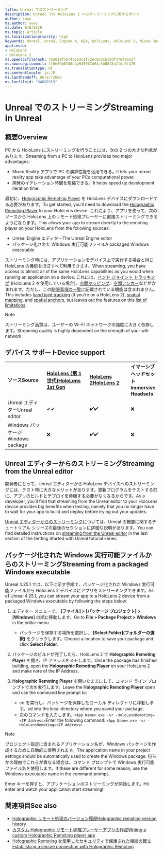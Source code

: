 ```yaml
---
title: Unreal でのストリーミング
description: Unreal での HoloLens 2 へのストリーミングに関するガイド
author: suwu
ms.author: suwu
ms.date: 6/8/2020
ms.topic: article
ms.localizationpriority: high
keywords: Unreal, Unreal Engine 4, UE4, HoloLens, HoloLens 2, Mixed Reality, ストリーミング, PC, ホログラフィック アプリのリモート処理, Holographic Remoting Player, ドキュメント
appliesto:
- HoloLens
- HoloLens 2
ms.openlocfilehash: 78a019f5b74b254c1f32ec85dc639df47648555f
ms.sourcegitcommit: ff0e89b07d0b4a945967d64c5b8845a21dc5f476
ms.translationtype: HT
ms.contentlocale: ja-JP
ms.lasthandoff: 06/17/2020
ms.locfileid: "84888913"
---
```

# <a name="streaming-in-unreal"></a><span data-ttu-id="86ec8-104">Unreal でのストリーミング</span><span class="sxs-lookup"><span data-stu-id="86ec8-104">Streaming in Unreal</span></span>

## <a name="overview"></a><span data-ttu-id="86ec8-105">概要</span><span class="sxs-lookup"><span data-stu-id="86ec8-105">Overview</span></span>
<span data-ttu-id="86ec8-106">PC から HoloLens にストリーミングを行うことには、次の 2 つの大きな利点があります。</span><span class="sxs-lookup"><span data-stu-id="86ec8-106">Streaming from a PC to HoloLens provides two major advantages:</span></span> 
* <span data-ttu-id="86ec8-107">Mixed Reality アプリで PC の演算性能を活用できる。</span><span class="sxs-lookup"><span data-stu-id="86ec8-107">It lets your mixed reality app take advantage of your PCs computational power.</span></span> 
* <span data-ttu-id="86ec8-108">開発のイテレーション時間を短縮できる。</span><span class="sxs-lookup"><span data-stu-id="86ec8-108">It helps speed up development iteration time.</span></span> 

<span data-ttu-id="86ec8-109">最初に、[Holographic Remoting Player](holographic-remoting-player.md) を HoloLens デバイスにダウンロードする必要があります。</span><span class="sxs-lookup"><span data-stu-id="86ec8-109">To get started, you'll need to download the [Holographic Remoting Player](holographic-remoting-player.md) to your HoloLens device.</span></span> <span data-ttu-id="86ec8-110">これにより、アプリを使って、次のソースから HoloLens 上のリモート処理プレーヤーに直接ストリーミングできるようになります。</span><span class="sxs-lookup"><span data-stu-id="86ec8-110">This allows your app to stream  directly to the remoting player on your HoloLens from the following sources:</span></span>

* <span data-ttu-id="86ec8-111">Unreal Engine エディター</span><span class="sxs-lookup"><span data-stu-id="86ec8-111">The Unreal Engine editor</span></span>
* <span data-ttu-id="86ec8-112">パッケージ化された Windows 実行可能ファイル</span><span class="sxs-lookup"><span data-stu-id="86ec8-112">A packaged Windows executable</span></span> 

<span data-ttu-id="86ec8-113">ストリーミング時には、アプリケーションをデバイス上で実行する場合と同じ HoloLens の機能をほぼすべて利用できます。</span><span class="sxs-lookup"><span data-stu-id="86ec8-113">When streaming, you have access to almost all of the same HoloLens capabilities as you would when running an application on a device.</span></span> <span data-ttu-id="86ec8-114">これには、[ハンド ジョイント トラッキング](unreal-hand-tracking.md) (HoloLens 2 を使用している場合)、[空間マッピング](unreal-spatial-mapping.md)、[空間アンカー](unreal-spatial-anchors.md)などが含まれます。ただし、この[制限事項の一覧](holographic-remoting-troubleshooting.md)に記載されている機能は含まれません。</span><span class="sxs-lookup"><span data-stu-id="86ec8-114">This includes [hand joint tracking](unreal-hand-tracking.md) (if you're on a HoloLens 2), [spatial mapping](unreal-spatial-mapping.md), and [spatial anchors](unreal-spatial-anchors.md), but leaves out the features on this [list of limitations](holographic-remoting-troubleshooting.md).</span></span> 

> [!NOTE]
> <span data-ttu-id="86ec8-115">ストリーミング品質は、ユーザーの Wi-Fi ネットワークの強度に大きく依存します。</span><span class="sxs-lookup"><span data-stu-id="86ec8-115">Streaming quality is highly dependent on the strength of your wifi network.</span></span>

## <a name="device-support"></a><span data-ttu-id="86ec8-116">デバイス サポート</span><span class="sxs-lookup"><span data-stu-id="86ec8-116">Device support</span></span>

<table>
    <colgroup>
    <col width="33%" />
    <col width="33%" />
    <col width="33%" />
    </colgroup>
    <tr>
        <td><span data-ttu-id="86ec8-117"><strong>ソース</strong></span><span class="sxs-lookup"><span data-stu-id="86ec8-117"><strong>Source</strong></span></span></td>
        <td><span data-ttu-id="86ec8-118"><a href="https://docs.microsoft.com/hololens/hololens1-hardware"><strong>HoloLens (第 1 世代)</strong></a></span><span class="sxs-lookup"><span data-stu-id="86ec8-118"><a href="https://docs.microsoft.com/hololens/hololens1-hardware"><strong>HoloLens 1st Gen</strong></a></span></span></td>
        <td><span data-ttu-id="86ec8-119"><a href="https://www.microsoft.com/hololens/hardware"><strong>HoloLens 2</strong></a></span><span class="sxs-lookup"><span data-stu-id="86ec8-119"><a href="https://www.microsoft.com/hololens/hardware"><strong>HoloLens 2</strong></a></span></span></td>
        <td><span data-ttu-id="86ec8-120"><strong>イマーシブ ヘッドセット</strong></span><span class="sxs-lookup"><span data-stu-id="86ec8-120"><strong>Immersive Headsets</strong></span></span></td>
    </tr>
     <tr>
        <td><span data-ttu-id="86ec8-121">Unreal エディター</span><span class="sxs-lookup"><span data-stu-id="86ec8-121">Unreal editor</span></span></td>
        <td><span data-ttu-id="86ec8-122">✔</span><span class="sxs-lookup"><span data-stu-id="86ec8-122">✔</span></span></td>
        <td><span data-ttu-id="86ec8-123">✔️</span><span class="sxs-lookup"><span data-stu-id="86ec8-123">✔️</span></span></td>
        <td>❌</td>
    </tr>
    <tr>
        <td><span data-ttu-id="86ec8-124">Windows パッケージ</span><span class="sxs-lookup"><span data-stu-id="86ec8-124">Windows package</span></span></td>
        <td>❌</td>
        <td><span data-ttu-id="86ec8-125">✔️</span><span class="sxs-lookup"><span data-stu-id="86ec8-125">✔️</span></span></td>
        <td>❌</td>
    </tr>

</table>

## <a name="streaming-from-the-unreal-editor"></a><span data-ttu-id="86ec8-126">Unreal エディターからのストリーミング</span><span class="sxs-lookup"><span data-stu-id="86ec8-126">Streaming from the Unreal editor</span></span>

<span data-ttu-id="86ec8-127">開発者にとって、Unreal エディターから HoloLens デバイスへのストリーミングには、テスト時に大きなメリットがあります。更新プログラムをテストする前に、アプリのビルドとデプロイを待機する必要がなくなるからです。</span><span class="sxs-lookup"><span data-stu-id="86ec8-127">As a developer, you'll find that streaming from the Unreal editor to your HoloLens device provides big benefits when testing, namely that you no longer have to wait for your app to build and deploy before trying out your updates.</span></span>

<span data-ttu-id="86ec8-128">[Unreal エディターからのストリーミング](unreal-uxt-ch6.md#device-only-streaming)については、Unreal の概要に関するチュートリアル シリーズの最後のセクションに詳細な説明があります。</span><span class="sxs-lookup"><span data-stu-id="86ec8-128">You can find detailed instructions on [streaming from the Unreal editor](unreal-uxt-ch6.md#device-only-streaming) in the last section of the Getting Started with Unreal tutorial series.</span></span>

## <a name="streaming-from-a-packaged-windows-executable"></a><span data-ttu-id="86ec8-129">パッケージ化された Windows 実行可能ファイルからのストリーミング</span><span class="sxs-lookup"><span data-stu-id="86ec8-129">Streaming from a packaged Windows executable</span></span>

<span data-ttu-id="86ec8-130">Unreal 4.25.1 では、以下に示す手順で、パッケージ化された Windows 実行可能ファイルから HoloLens 2 デバイスにアプリをストリーミングできます。</span><span class="sxs-lookup"><span data-stu-id="86ec8-130">As of Unreal 4.25.1, you can stream your app to a HoloLens 2 device from a packaged Windows executable by following the steps below:</span></span> 

1. <span data-ttu-id="86ec8-131">エディター メニューで、 **[ファイル] > [パッケージ プロジェクト] > [Windows]** の順に移動します。</span><span class="sxs-lookup"><span data-stu-id="86ec8-131">Go to **File > Package Project > Windows** in the editor menu.</span></span> 
    * <span data-ttu-id="86ec8-132">パッケージを保存する場所を選択し、 **[Select Folder]\(フォルダーの選択\)** をクリックします。</span><span class="sxs-lookup"><span data-stu-id="86ec8-132">Choose a location to save your package and click **Select Folder**.</span></span>

2. <span data-ttu-id="86ec8-133">パッケージのビルドが完了したら、HoloLens 2 で **Holographic Remoting Player** を開き、IP アドレスをメモします。</span><span class="sxs-lookup"><span data-stu-id="86ec8-133">Once the package has finished building, open the **Holographic Remoting Player** on your HoloLens 2 and make note of the IP Address.</span></span> 
3. <span data-ttu-id="86ec8-134">**Holographic Remoting Player** を開いたままにして、コマンド ライン プロンプトで次を実行します。</span><span class="sxs-lookup"><span data-stu-id="86ec8-134">Leave the **Holographic Remoting Player** open and use the command line prompt to:</span></span> 
    * <span data-ttu-id="86ec8-135">cd を実行し、パッケージを保存したローカル ディレクトリに移動します。</span><span class="sxs-lookup"><span data-stu-id="86ec8-135">cd into the local directory where you saved your package.</span></span>
    * <span data-ttu-id="86ec8-136">次のコマンドを入力します。```<App Name>.exe -vr -HoloLensRemoting=<IP Address>```</span><span class="sxs-lookup"><span data-stu-id="86ec8-136">Enter the following command: ```<App Name>.exe -vr -HoloLensRemoting=<IP Address>```</span></span>

> [!NOTE]
> <span data-ttu-id="86ec8-137">プロジェクト設定に含まれるアプリケーション名が、Windows パッケージを作成するために自動的に使用されます。</span><span class="sxs-lookup"><span data-stu-id="86ec8-137">The application name in your project settings should be automatically used to create the Windows package.</span></span> <span data-ttu-id="86ec8-138">何らかの理由でこれらが異なる場合は、コマンド プロンプトで Windows 実行可能ファイル名を使用します。</span><span class="sxs-lookup"><span data-stu-id="86ec8-138">If these are different for some reason, use the Windows executable name in the command prompt.</span></span>

<span data-ttu-id="86ec8-139">Enter キーを押すと、アプリケーションのストリーミングが開始します。</span><span class="sxs-lookup"><span data-stu-id="86ec8-139">Hit enter and watch your application start streaming!</span></span>

## <a name="see-also"></a><span data-ttu-id="86ec8-140">関連項目</span><span class="sxs-lookup"><span data-stu-id="86ec8-140">See also</span></span>
* [<span data-ttu-id="86ec8-141">Holographic リモート処理のバージョン履歴</span><span class="sxs-lookup"><span data-stu-id="86ec8-141">Holographic remoting version history</span></span>](holographic-remoting-version-history.md)
* [<span data-ttu-id="86ec8-142">カスタム Holographic リモート処理プレーヤーアプリの作成</span><span class="sxs-lookup"><span data-stu-id="86ec8-142">Writing a custom Holographic Remoting player app</span></span>](holographic-remoting-create-player.md)
* [<span data-ttu-id="86ec8-143">Holographic Remoting を使用したセキュリティで保護された接続の確立</span><span class="sxs-lookup"><span data-stu-id="86ec8-143">Establishing a secure connection with Holographic Remoting</span></span>](holographic-remoting-secure-connection.md)

